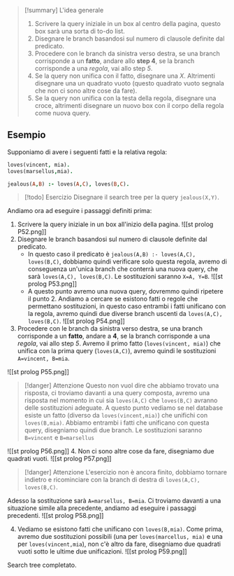 >[!summary]  L'idea generale
>1. Scrivere la query iniziale in un box al centro della pagina, questo box sarà una sorta di to-do list.
>2. Disegnare le branch basandosi sul numero di clausole definite dal predicato.
>3. Procedere con le branch da sinistra verso destra, se una branch corrisponde a un **fatto**, andare allo **step 4**, se la branch corrisponde a una *regola*, vai allo step *5*.
>4. Se la query non unifica con il fatto, disegnare una $X$. Altrimenti disegnare una un quadrato vuoto (questo quadrato vuoto segnala che non ci sono altre cose da fare).
>5. Se la query non unifica con la testa della regola, disegnare una croce, altrimenti disegnare un nuovo box con il corpo della regola come nuova query.

## Esempio
Supponiamo di avere i seguenti fatti e la relativa regola:
```Prolog
loves(vincent, mia).
loves(marsellus,mia).

jealous(A,B) :- loves(A,C), loves(B,C).
```
>[!todo] Esercizio
>Disegnare il search tree per la query `jealous(X,Y)`.

Andiamo ora ad eseguire i passaggi definiti prima:
1. Scrivere la query iniziale in un box all'inizio della pagina.
![[st prolog P52.png]]
2. Disegnare le branch basandosi sul numero di clausole definite dal predicato.
	-  In questo caso il predicato è `jealous(A,B) :- loves(A,C), loves(B,C)`, dobbiamo quindi verificare solo questa regola, avremo di conseguenza un'unica branch che conterrà una nuova query, che sarà `loves(A,C), loves(B,C)`. Le sostituzioni saranno `X=A, Y=B`.
![[st prolog P53.png]]
    - A questo punto avremo una nuova query, dovremmo quindi ripetere il punto 2. Andiamo a cercare se esistono fatti o regole che permettano sostituzioni, in questo caso entrambi i fatti unificano con la regola, avremo quindi due diverse branch uscenti da `loves(A,C), loves(B,C)`.
![[st prolog P54.png]]
3. Procedere con le branch da sinistra verso destra, se una branch corrisponde a un **fatto**, andare a **4**, se la branch corrisponde a una *regola*, vai allo step *5*.
Avremo il primo fatto (`loves(vincent, mia)`) che unifica con la prima query (`loves(A,C)`), avremo quindi le sostituzioni `A=vincent, B=mia`.

![[st prolog P55.png]]
>[!danger] Attenzione
>Questo non vuol dire che abbiamo trovato una risposta, ci troviamo davanti a una query composta, avremo una risposta nel momento in cui sia `loves(A,C)` che  `loves(B,C)` avranno delle sostituzioni adeguate.
A questo punto vediamo se nel database esiste un fatto (diverso da `loves(vincent,mia)`) che unifichi con `loves(B,mia)`.
Abbiamo entrambi i fatti che unificano con questa query, disegniamo quindi due branch.
Le sostituzioni saranno `B=vincent` e `B=marsellus`

![[st prolog P56.png]]
4. Non ci sono altre cose da fare, disegniamo due quadrati vuoti.
![[st prolog P57.png]]
>[!danger] Attenzione
>L'esercizio non è ancora finito, dobbiamo tornare indietro e ricominciare con la branch di destra di `loves(A,C), loves(B,C)`.

Adesso la sostituzione sarà `A=marsellus, B=mia`. Ci troviamo davanti a una situazione simile alla precedente, andiamo ad eseguire i passaggi precedenti.
![[st prolog P58.png]]

4. Vediamo se esistono fatti che unificano con `loves(B,mia)`. Come prima, avremo due sostituzioni possibili (una per `loves(marcellus, mia)` e una per `loves(vincent,mia`), non c'è altro da fare, disegniamo due quadrati vuoti sotto le ultime due unificazioni.
![[st prolog P59.png]]

Search tree completato.